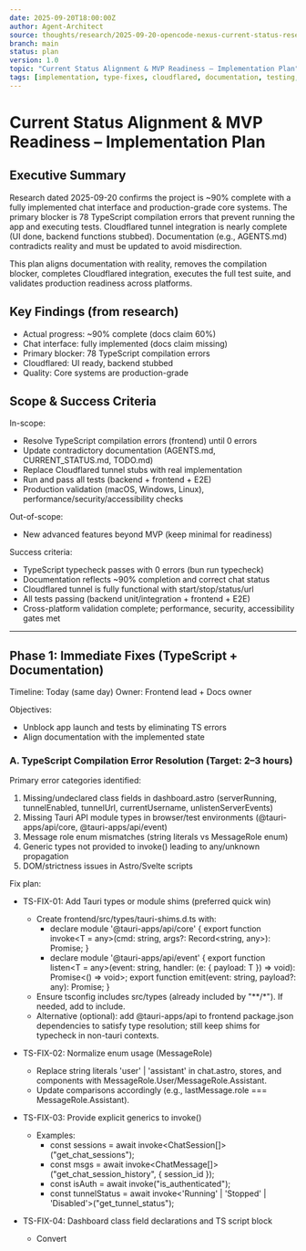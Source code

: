 ```yaml
---
date: 2025-09-20T18:00:00Z
author: Agent-Architect
source: thoughts/research/2025-09-20-opencode-nexus-current-status-research.md
branch: main
status: plan
version: 1.0
topic: "Current Status Alignment & MVP Readiness – Implementation Plan"
tags: [implementation, type-fixes, cloudflared, documentation, testing, production-readiness]
---
```


# Current Status Alignment & MVP Readiness – Implementation Plan

## Executive Summary

Research dated 2025-09-20 confirms the project is ~90% complete with a fully implemented chat interface and production-grade core systems. The primary blocker is 78 TypeScript compilation errors that prevent running the app and executing tests. Cloudflared tunnel integration is nearly complete (UI done, backend functions stubbed). Documentation (e.g., AGENTS.md) contradicts reality and must be updated to avoid misdirection.

This plan aligns documentation with reality, removes the compilation blocker, completes Cloudflared integration, executes the full test suite, and validates production readiness across platforms.

## Key Findings (from research)
- Actual progress: ~90% complete (docs claim 60%)
- Chat interface: fully implemented (docs claim missing)
- Primary blocker: 78 TypeScript compilation errors
- Cloudflared: UI ready, backend stubbed
- Quality: Core systems are production-grade

## Scope & Success Criteria

In-scope:
- Resolve TypeScript compilation errors (frontend) until 0 errors
- Update contradictory documentation (AGENTS.md, CURRENT_STATUS.md, TODO.md)
- Replace Cloudflared tunnel stubs with real implementation
- Run and pass all tests (backend + frontend + E2E)
- Production validation (macOS, Windows, Linux), performance/security/accessibility checks

Out-of-scope:
- New advanced features beyond MVP (keep minimal for readiness)

Success criteria:
- TypeScript typecheck passes with 0 errors (bun run typecheck)
- Documentation reflects ~90% completion and correct chat status
- Cloudflared tunnel is fully functional with start/stop/status/url
- All tests passing (backend unit/integration + frontend + E2E)
- Cross-platform validation complete; performance, security, accessibility gates met

---

## Phase 1: Immediate Fixes (TypeScript + Documentation)

Timeline: Today (same day)
Owner: Frontend lead + Docs owner

Objectives:
- Unblock app launch and tests by eliminating TS errors
- Align documentation with the implemented state

### A. TypeScript Compilation Error Resolution (Target: 2–3 hours)

Primary error categories identified:
1) Missing/undeclared class fields in dashboard.astro (serverRunning, tunnelEnabled, tunnelUrl, currentUsername, unlistenServerEvents)
2) Missing Tauri API module types in browser/test environments (@tauri-apps/api/core, @tauri-apps/api/event)
3) Message role enum mismatches (string literals vs MessageRole enum)
4) Generic types not provided to invoke() leading to any/unknown propagation
5) DOM/strictness issues in Astro/Svelte scripts

Fix plan:
- TS-FIX-01: Add Tauri types or module shims (preferred quick win)
  - Create frontend/src/types/tauri-shims.d.ts with:
    - declare module '@tauri-apps/api/core' { export function invoke<T = any>(cmd: string, args?: Record<string, any>): Promise<T>; }
    - declare module '@tauri-apps/api/event' {
      export function listen<T = any>(event: string, handler: (e: { payload: T }) => void): Promise<() => void>;
      export function emit(event: string, payload?: any): Promise<void>;
    }
  - Ensure tsconfig includes src/types (already included by "**/*"). If needed, add to include.
  - Alternative (optional): add @tauri-apps/api to frontend package.json dependencies to satisfy type resolution; still keep shims for typecheck in non-tauri contexts.

- TS-FIX-02: Normalize enum usage (MessageRole)
  - Replace string literals 'user' | 'assistant' in chat.astro, stores, and components with MessageRole.User/MessageRole.Assistant.
  - Update comparisons accordingly (e.g., lastMessage.role === MessageRole.Assistant).

- TS-FIX-03: Provide explicit generics to invoke()
  - Examples:
    - const sessions = await invoke<ChatSession[]>("get_chat_sessions");
    - const msgs = await invoke<ChatMessage[]>("get_chat_session_history", { session_id });
    - const isAuth = await invoke<boolean>("is_authenticated");
    - const tunnelStatus = await invoke<'Running' | 'Stopped' | 'Disabled'>("get_tunnel_status");

- TS-FIX-04: Dashboard class field declarations and TS script block
  - Convert <script> to <script lang="ts"> in frontend/src/pages/dashboard.astro.
  - Add field declarations at class top: serverRunning: boolean = false; tunnelEnabled: boolean = false; tunnelUrl: string | null = null; currentUsername: string | null = null; unlistenServerEvents?: () => void;
  - Ensure event handler types and DOM query results are properly narrowed.

- TS-FIX-05: DOM typing and narrow casting
  - Use proper element types and optional chaining; prefer querySelector<HTMLElement>(...) with generics.
  - Guard against nulls before property access (.textContent, .className, etc.).

- TS-FIX-06: Mock API shape alignment with types
  - Ensure mock get_chat_sessions returns compatible shape with ChatSession when used as ChatSession[] (or cast generically only at call sites where we hydrate messages after load).
  - Prefer hydrate via get_chat_session_history immediately after selecting a session.

- TS-FIX-07: Lint/type pass
  - Run bun run typecheck until 0 errors.

Acceptance for A:
- bun run typecheck → 0 errors
- bun run lint → no new violations; a11y rules are satisfied

### B. Documentation Alignment (Target: 1–2 hours)

Docs to update:
- AGENTS.md
  - Completed Features: update from 60% → ~90%
  - Remove “Chat interface completely missing”; move Chat Interface & AI Integration to Completed
  - Update CRITICAL MVP GAP to reflect Cloudflared backend stubs + TypeScript blocker (not chat)
- CURRENT_STATUS.md
  - Align progress to ~90%, list TypeScript compilation as primary blocker
- TODO.md
  - Mark TypeScript error resolution and documentation alignment tasks
  - Add Cloudflared integration tasks and testing tasks
- Any plan docs contradicting reality (e.g., older plans claiming chat missing) should include a banner note at top with “superseded by 2025-09-20 research.”

Acceptance for B:
- All contradictions removed; docs reflect current state and next steps
- Cross-referenced links updated; plan index is coherent

---

## Phase 2: Cloudflared Tunnel Integration (Backend completion)

Timeline: 1–2 days
Owner: Rust/Tauri backend engineer

Objectives:
- Replace stubs with working process management, status, and URL retrieval
- Wire dashboard UI to real backend commands

Implementation tasks:
- CLDF-01: Binary detection (multi-OS)
  - Add detect_cloudflared() – search in PATH; fallback to common install paths by OS; cache result
  - Verify by spawning "cloudflared --version" and parsing output

- CLDF-02: Minimal tunnel start for MVP
  - Implement start_cloudflared_tunnel(config):
    - If custom domain + named tunnel provided (advanced), support via config.yml; else MVP: run ephemeral
    - MVP command: cloudflared tunnel --url http://127.0.0.1:<port>
    - Use tokio::process::Command; pipe stdout/stderr; BufReader lines
    - Parse URL line (e.g., https://<random>.trycloudflare.com) and store
    - Broadcast Tauri events: tunnel_status_changed, tunnel_url

- CLDF-03: Stop and status
  - Keep Child handle in state; implement stop_cloudflared_tunnel() to kill process gracefully; fall back to kill if needed
  - get_tunnel_status(): { state: 'Running' | 'Stopped'; pid?: u32; url?: String }
  - get_tunnel_url(): Option<String>

- CLDF-04: Error handling and resilience
  - Timeouts and retries if port not yet available; surface errors to UI
  - Ensure process cleanup on app exit (Drop impl or app close hook)

- CLDF-05: Config persistence
  - Extend existing config struct to include tunnel settings (enabled, auto_start, custom_domain?, auth_token?, config_path?)
  - Validate domain format and tokens; never persist raw tokens in plaintext (use OS keychain if available; else warn and mask in logs)

- CLDF-06: Frontend wiring
  - Wire dashboard.astro buttons to start/stop/status/url via invoke
  - Show real-time status and clipboard copy for URL when available

Acceptance for Phase 2:
- Manual: enable/disable flows work; URL appears and opens in default browser; state persists across restart if enabled
- Automated: Add unit tests covering config validation + process lifecycle
- Security: No secrets logged; inputs validated

---

## Phase 3: Testing and Validation

Timeline: 1 day
Owner: QA + engineering

Objectives:
- Run full test suite and resolve failures
- Validate accessibility and performance baselines

Tasks:
- TEST-01: Backend tests
  - cargo test (unit + integration)
  - cargo clippy && cargo fmt

- TEST-02: Frontend tests
  - cd frontend && bun test
  - bun run typecheck (should be 0 errors already)
  - bun run lint

- TEST-03: E2E tests (Playwright)
  - cd frontend && bun run test:e2e (headed for local triage; CI for matrix later)

- TEST-04: Accessibility
  - Add or run axe/Lighthouse audit on chat and dashboard
  - Verify WCAG 2.2 AA: keyboard-only chat send; visible focus; ARIA roles (chat region uses role="log" already through ChatInterface.svelte)

- TEST-05: Performance
  - Validate startup < 3s; streaming responsiveness; bundle size < 1MB

Acceptance for Phase 3:
- All existing tests green; no new regressions
- a11y checks pass with 0 critical violations
- Performance targets met

---

## Phase 4: Production Preparation

Timeline: 2–3 days
Owner: Release engineering

Objectives:
- Validate across macOS, Windows, Linux
- Harden logging/security; package builds

Tasks:
- PROD-01: Cross-platform validation
  - macOS (Apple Silicon + Intel), Windows 10/11, Ubuntu LTS; validate Cloudflared detection paths and permissions

- PROD-02: Security review
  - Confirm Argon2 password storage, lockout, input validation; scan dependencies (cargo audit, Snyk)
  - Ensure no secrets/tokens in logs; mask sensitive fields; log rotation baseline

- PROD-03: Build and packaging
  - cargo tauri build; verify installer artifacts; smoke test installers on each OS

- PROD-04: Final docs and changelog
  - Update CURRENT_STATUS.md to “MVP Ready – Release Candidate”
  - CHANGELOG.md entries (TypeScript fixes, Cloudflared MVP integration)

Acceptance for Phase 4:
- Installers work on all target OS; tunnel + chat functional
- Security and accessibility re-verified on builds
- Docs finalized; release notes drafted

---

## Detailed Fix Checklist (Phase 1 – TypeScript)

- [ ] Add frontend/src/types/tauri-shims.d.ts module declarations
- [ ] dashboard.astro: switch to <script lang="ts"> and declare fields
- [ ] dashboard.astro: tighten DOM typing and guards; define unlistenServerEvents?: () => void
- [ ] chat.astro: import { MessageRole } and replace string roles; explicit invoke<T>() generics
- [ ] stores/chat.ts: replace role === 'assistant' with MessageRole.Assistant; standardize enums
- [ ] utils/tauri-api.ts: ensure all mock return shapes match call sites or use invoke<T>() generics where messages are hydrated later
- [ ] Rerun bun run typecheck until 0 errors

## Documentation Update Checklist (Phase 1 – Docs)

- [ ] AGENTS.md
  - Update Completed Features to ~90%
  - Move Chat Interface & AI Integration to Completed; remove “completely missing” claims
  - CRITICAL MVP GAP: reframe as TypeScript compilation blocker + Cloudflared backend stubs
- [ ] CURRENT_STATUS.md – set progress to ~90%; list key blockers and immediate actions
- [ ] TODO.md – mark TS fixes + doc alignment; add Cloudflared tasks; update progress percentage
- [ ] Add superseded banners to old plans that claimed chat missing

## Cloudflared Implementation Notes

- MVP command: `cloudflared tunnel --url http://127.0.0.1:<port>`
- URL discovery: parse stdout for https URL line; cache and return in get_tunnel_url
- Robustness: restart policy off by default for MVP; ensure graceful shutdown on app exit
- Security: never log tokens; if tokens needed for custom domain, store via OS keychain when possible

## Risks & Mitigations

- Risk: Type shim hides real API differences in Tauri v2
  - Mitigation: Add integration tests in Tauri dev build; optionally add @tauri-apps/api to frontend devDependencies for types
- Risk: Cloudflared CLI variations across versions
  - Mitigation: detect version and branch logic as needed; document supported versions
- Risk: Cross-platform process handling differences
  - Mitigation: add OS-specific code paths and CI matrix validation prior to release

## Timeline & Effort

- Phase 1: 0.5–1 day (TS + docs)
- Phase 2: 1–2 days (Cloudflared)
- Phase 3: 1 day (testing/a11y/perf)
- Phase 4: 2–3 days (production prep)

Total: 4.5–7 days to MVP readiness

## Definition of Done (Project)
- [ ] TypeScript compilation passes (0 errors)
- [ ] Documentation reflects ~90% completion and accurate features
- [ ] Cloudflared tunnel functional end-to-end (start/stop/status/url)
- [ ] All tests green (backend + frontend + E2E); a11y and perf gates pass
- [ ] Cross-platform validation complete; installers produced and smoke-tested

## References
- thoughts/research/2025-09-20-opencode-nexus-current-status-research.md
- frontend/src/pages/dashboard.astro
- frontend/src/pages/chat.astro
- frontend/src/utils/tauri-api.ts
- frontend/src/stores/chat.ts
- src-tauri/src/server_manager.rs (stubbed tunnel functions)
- AGENTS.md, CURRENT_STATUS.md, TODO.md
